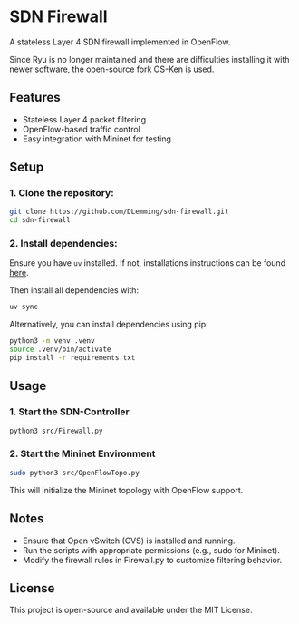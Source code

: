 # SDN Firewall

A stateless Layer 4 SDN firewall implemented in OpenFlow.

Since Ryu is no longer maintained and there are difficulties installing it with newer software, the open-source fork OS-Ken is used.

## Features
- Stateless Layer 4 packet filtering
- OpenFlow-based traffic control
- Easy integration with Mininet for testing

## Setup
### 1. Clone the repository:
```sh
git clone https://github.com/DLemming/sdn-firewall.git
cd sdn-firewall
```
### 2. Install dependencies:
Ensure you have ```uv``` installed. If not, installations instructions can be found [here](https://docs.astral.sh/uv/getting-started/installation/#standalone-installer).

Then install all dependencies with:
```sh
uv sync
```

Alternatively, you can install dependencies using pip:
```sh
python3 -m venv .venv
source .venv/bin/activate
pip install -r requirements.txt
```

## Usage
### 1. Start the SDN-Controller

```sh
python3 src/Firewall.py
```

### 2. Start the Mininet Environment
```sh
sudo python3 src/OpenFlowTopo.py
```
This will initialize the Mininet topology with OpenFlow support.

## Notes
- Ensure that Open vSwitch (OVS) is installed and running.
- Run the scripts with appropriate permissions (e.g., sudo for Mininet).
- Modify the firewall rules in Firewall.py to customize filtering behavior.

## License
This project is open-source and available under the MIT License.
